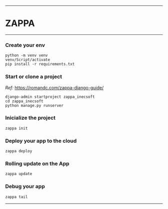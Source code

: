 *** 
# __ZAPPA__

***
### __Create your env__
```
python -m venv venv
venv/Script/activate
pip install -r requirements.txt
```

### __Start or clone a project__   
_Ref:_ https://romandc.com/zappa-django-guide/

```
django-admin startproject zappa_inecsoft
cd zappa_inecsoft
python manage.py runserver
```

### __Inicialize the project__
```
zappa init
```
### __Deploy your app to the cloud__
```
zappa deploy
```

### __Rolling update on the App__
```
zappa update
```
### __Debug your app__
```
zappa tail
``` 
***